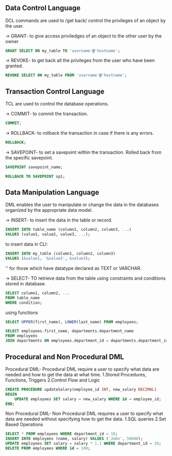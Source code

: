 #



## Data Control Language

DCL commands are used to /get back/ control the privileges of an object by the user.

-> GRANT- to give access priviledges of an object to the other user by the owner

```sql
GRANT SELECT ON my_table TO 'username'@'hostname';
```

-> REVOKE- to get back all  the privileges from the user who have been granted.

```sql
REVOKE SELECT ON my_table FROM 'username'@'hostname';
```

## Transaction Control Language

TCL are used to control the database operations.

-> COMMIT- to commit the transaction.

```sql
COMMIT;
```

-> ROLLBACK- to rollback the transaction in case if there is any errors.

```sql
ROLLBACK;
```

-> SAVEPOINT- to set a savepoint within the transaction. Rolled back from the specific savepoint.

```sql
SAVEPOINT savepoint_name;
```

```sql
ROLLBACK TO SAVEPOINT sp1;
```

## Data Manipulation Language

DML enables the user to manipulate or change the data in the databases organized by the appropriate data model.

-> INSERT- to insert the data in the table or record.

```sql
INSERT INTO table_name (column1, column2, column3, ...)
VALUES (value1, value2, value3, ...);
```

to insert data in CLI:

```sql
INSERT INTO my_table (column1, column2, column3)
VALUES (&value1, '&value2', &value3);
```

'' for those which have datatype declared as TEXT or VARCHAR.

-> SELECT- TO retrieve data from the table using constraints and conditions stored in database.

```sql
SELECT column1, column2, ...
FROM table_name
WHERE condition;
```

using functions

```sql
SELECT UPPER(first_name), LOWER(last_name) FROM employees;
```

```sql
SELECT employees.first_name, departments.department_name
FROM employees
JOIN departments ON employees.department_id = departments.department_id;
```










## Procedural and Non Procedural DML

Procedural DML- Procedural DML require a user to specify what data are needed and how to get the data at what time.
1.Stored Procedures, Functions, Triggers
2.Control Flow and Logic

```sql
CREATE PROCEDURE updateSalary(employee_id INT, new_salary DECIMAL)
BEGIN
    UPDATE employees SET salary = new_salary WHERE id = employee_id;
END;
```

Non Procedural DML-  Non Procedural DML requires a user to specify what data are needed without specifying how to get the data.
1.SQL queries
2.Set Based Operations

```sql
SELECT * FROM employees WHERE department_id = 10;
INSERT INTO employees (name, salary) VALUES ('John', 50000);
UPDATE employees SET salary = salary * 1.1 WHERE department_id = 20;
DELETE FROM employees WHERE id = 100;
```